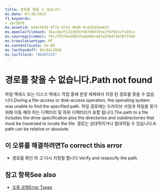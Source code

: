 ```yaml
---
title: 경로를 찾을 수 없습니다.
ms.date: 07/20/2015
f1_keywords:
- vbrID76
ms.assetid: 644c45d5-4ffa-47e2-96db-6c4d2d5ae815
ms.openlocfilehash: 36ac8e3f1323655f947b86191e2f6fdb1cf149ce
ms.sourcegitcommit: f8c270376ed905f6a8896ce0fe25b4f4b38ff498
ms.translationtype: MT
ms.contentlocale: ko-KR
ms.lasthandoff: 06/04/2020
ms.locfileid: "84387233"
---
```

# <a name="path-not-found"></a><span data-ttu-id="de4ba-102">경로를 찾을 수 없습니다.</span><span class="sxs-lookup"><span data-stu-id="de4ba-102">Path not found</span></span>
<span data-ttu-id="de4ba-103">파일 액세스 또는 디스크 액세스 작업 중에 운영 체제에서 지정 된 경로를 찾을 수 없습니다.</span><span class="sxs-lookup"><span data-stu-id="de4ba-103">During a file-access or disk-access operation, the operating system was unable to find the specified path.</span></span> <span data-ttu-id="de4ba-104">파일 경로에는 드라이브 사양과 파일을 찾기 위해 이동 해야 하는 디렉터리 및 하위 디렉터리가 포함 됩니다.</span><span class="sxs-lookup"><span data-stu-id="de4ba-104">The path to a file includes the drive specification plus the directories and subdirectories that must be traversed to locate the file.</span></span> <span data-ttu-id="de4ba-105">경로는 상대적이거나 절대적일 수 있습니다.</span><span class="sxs-lookup"><span data-stu-id="de4ba-105">A path can be relative or absolute.</span></span>  
  
## <a name="to-correct-this-error"></a><span data-ttu-id="de4ba-106">이 오류를 해결하려면</span><span class="sxs-lookup"><span data-stu-id="de4ba-106">To correct this error</span></span>  
  
- <span data-ttu-id="de4ba-107">경로를 확인 하 고 다시 지정할 합니다.</span><span class="sxs-lookup"><span data-stu-id="de4ba-107">Verify and respecify the path.</span></span>  
  
## <a name="see-also"></a><span data-ttu-id="de4ba-108">참고 항목</span><span class="sxs-lookup"><span data-stu-id="de4ba-108">See also</span></span>

- [<span data-ttu-id="de4ba-109">오류 유형</span><span class="sxs-lookup"><span data-stu-id="de4ba-109">Error Types</span></span>](../../programming-guide/language-features/error-types.md)
